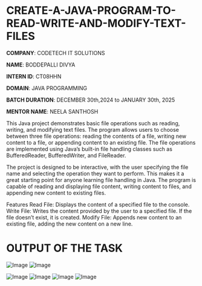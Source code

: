 # CREATE-A-JAVA-PROGRAM-TO-READ-WRITE-AND-MODIFY-TEXT-FILES

**COMPANY**: CODETECH IT SOLUTIONS 

**NAME**: BODDEPALLI DIVYA

**INTERN ID**: CT08HHN

**DOMAIN**: JAVA PROGRAMMING

**BATCH DURATION**: DECEMBER 30th,2024 to JANUARY 30th, 2025

**MENTOR NAME**: NEELA SANTHOSH

This Java project demonstrates basic file operations such as reading, writing, and modifying text files. The program allows users to choose between three file operations: reading the contents of a file, writing new content to a file, or appending content to an existing file. The file operations are implemented using Java’s built-in file handling classes such as BufferedReader, BufferedWriter, and FileReader.

The project is designed to be interactive, with the user specifying the file name and selecting the operation they want to perform. This makes it a great starting point for anyone learning file handling in Java. The program is capable of reading and displaying file content, writing content to files, and appending new content to existing files.

Features
Read File: Displays the content of a specified file to the console.
Write File: Writes the content provided by the user to a specified file. If the file doesn’t exist, it is created.
Modify File: Appends new content to an existing file, adding the new content on a new line.

# OUTPUT OF THE TASK

![Image](https://github.com/user-attachments/assets/86fb6938-cabc-4ed8-8758-b997bd271a91)
![Image](https://github.com/user-attachments/assets/bfe7c718-5fae-4836-ab02-327b14b6dd74)

![Image](https://github.com/user-attachments/assets/0ac8068c-a007-4546-8681-8b78fed87de7)
![Image](https://github.com/user-attachments/assets/18407ba5-ca33-4bf0-977a-8ed5ceb09737)
![Image](https://github.com/user-attachments/assets/88f9f4ea-15f2-421c-aee3-8d7a4eba84d4)
![Image](https://github.com/user-attachments/assets/e09c61a1-e96f-4db7-92ba-f25469b99b2c)
